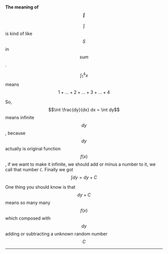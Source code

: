 #### The meaning of $$\int$$


$$\int$$ is kind of like $$S$$ in $$sum$$.

$$\int_1^4 x$$ means $$1 + ... + 2 + ... + 3 + ... + 4$$

So, $$\int \frac{dy}{dx} dx = \int dy$$ means infinite $$dy$$, because $$dy$$ actually is original function $$f(x)$$, if we want to make it infinite, we should add or minus a number to it, we call that number `C`. Finally we got $$\int dy = dy + C$$

One thing you should know is that $$dy + C$$ means so many many $$f(x)$$ which composed with $$dy$$ adding or subtracting a unknown random number $$C$$
___

